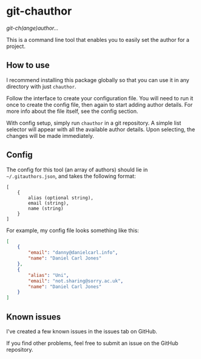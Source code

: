 # git-chauthor

_git-ch(ange)author..._

This is a command line tool that enables you to easily set the author for a project.

## How to use

I recommend installing this package globally so that you can use it in any directory with just `chauthor`.

Follow the interface to create your configuration file. You will need to run it once to create the config file, then again to start adding author details. For more info about the file itself, see the config section.

With config setup, simply run `chauthor` in a git repository. A simple list selector will appear with all the available author details. Upon selecting, the changes will be made immediately.

## Config

The config for this tool (an array of authors) should lie in `~/.gitauthors.json`, and takes the following format:

```
[
    {
        alias (optional string),
        email (string),
        name (string)
    }
]
```

For example, my config file looks something like this:

```json
[
    {
        "email": "danny@danielcarl.info",
        "name": "Daniel Carl Jones"
    },
    {
        "alias": "Uni",
        "email": "not.sharing@sorry.ac.uk",
        "name": "Daniel Carl Jones"
    }
]
```

## Known issues

I've created a few known issues in the issues tab on GitHub.

If you find other problems, feel free to submit an issue on the GitHub repository.
